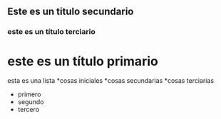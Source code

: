 ## Este es un titulo secundario
### este es un título terciario
# este es un título primario
esta es una lista
*cosas iniciales
*cosas secundarias
*cosas terciarias
* primero
* segundo
* tercero
